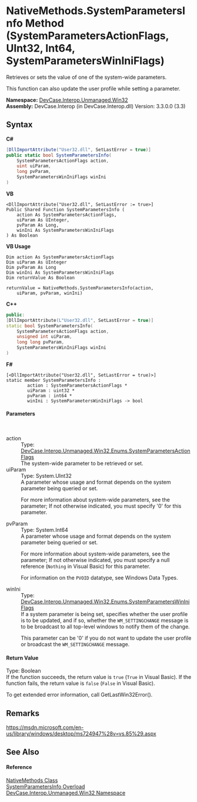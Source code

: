 # NativeMethods.SystemParametersInfo Method (SystemParametersActionFlags, UInt32, Int64, SystemParametersWinIniFlags)
 

Retrieves or sets the value of one of the system-wide parameters. 

 This function can also update the user profile while setting a parameter.

**Namespace:**&nbsp;<a href="N_DevCase_Interop_Unmanaged_Win32">DevCase.Interop.Unmanaged.Win32</a><br />**Assembly:**&nbsp;DevCase.Interop (in DevCase.Interop.dll) Version: 3.3.0.0 (3.3)

## Syntax

**C#**<br />
``` C#
[DllImportAttribute("User32.dll", SetLastError = true)]
public static bool SystemParametersInfo(
	SystemParametersActionFlags action,
	uint uiParam,
	long pvParam,
	SystemParametersWinIniFlags winIni
)
```

**VB**<br />
``` VB
<DllImportAttribute("User32.dll", SetLastError := true>]
Public Shared Function SystemParametersInfo ( 
	action As SystemParametersActionFlags,
	uiParam As UInteger,
	pvParam As Long,
	winIni As SystemParametersWinIniFlags
) As Boolean
```

**VB Usage**<br />
``` VB Usage
Dim action As SystemParametersActionFlags
Dim uiParam As UInteger
Dim pvParam As Long
Dim winIni As SystemParametersWinIniFlags
Dim returnValue As Boolean

returnValue = NativeMethods.SystemParametersInfo(action, 
	uiParam, pvParam, winIni)
```

**C++**<br />
``` C++
public:
[DllImportAttribute(L"User32.dll", SetLastError = true)]
static bool SystemParametersInfo(
	SystemParametersActionFlags action, 
	unsigned int uiParam, 
	long long pvParam, 
	SystemParametersWinIniFlags winIni
)
```

**F#**<br />
``` F#
[<DllImportAttribute("User32.dll", SetLastError = true)>]
static member SystemParametersInfo : 
        action : SystemParametersActionFlags * 
        uiParam : uint32 * 
        pvParam : int64 * 
        winIni : SystemParametersWinIniFlags -> bool 

```


#### Parameters
&nbsp;<dl><dt>action</dt><dd>Type: <a href="T_DevCase_Interop_Unmanaged_Win32_Enums_SystemParametersActionFlags">DevCase.Interop.Unmanaged.Win32.Enums.SystemParametersActionFlags</a><br />The system-wide parameter to be retrieved or set.</dd><dt>uiParam</dt><dd>Type: System.UInt32<br />A parameter whose usage and format depends on the system parameter being queried or set. 

 For more information about system-wide parameters, see the  parameter; If not otherwise indicated, you must specify '0' for this parameter.</dd><dt>pvParam</dt><dd>Type: System.Int64<br />A parameter whose usage and format depends on the system parameter being queried or set. 

 For more information about system-wide parameters, see the  parameter; If not otherwise indicated, you must specify a null reference (`Nothing` in Visual Basic) for this parameter. 

 For information on the `PVOID` datatype, see Windows Data Types.</dd><dt>winIni</dt><dd>Type: <a href="T_DevCase_Interop_Unmanaged_Win32_Enums_SystemParametersWinIniFlags">DevCase.Interop.Unmanaged.Win32.Enums.SystemParametersWinIniFlags</a><br />If a system parameter is being set, specifies whether the user profile is to be updated, and if so, whether the `WM_SETTINGCHANGE` message is to be broadcast to all top-level windows to notify them of the change. 

 This parameter can be '0' if you do not want to update the user profile or broadcast the `WM_SETTINGCHANGE` message.</dd></dl>

#### Return Value
Type: Boolean<br />If the function succeeds, the return value is `true` (`True` in Visual Basic). If the function fails, the return value is `false` (`False` in Visual Basic). 

 To get extended error information, call GetLastWin32Error().

## Remarks
<a href="https://msdn.microsoft.com/en-us/library/windows/desktop/ms724947%28v=vs.85%29.aspx" target="_blank">https://msdn.microsoft.com/en-us/library/windows/desktop/ms724947%28v=vs.85%29.aspx</a>

## See Also


#### Reference
<a href="T_DevCase_Interop_Unmanaged_Win32_NativeMethods">NativeMethods Class</a><br /><a href="Overload_DevCase_Interop_Unmanaged_Win32_NativeMethods_SystemParametersInfo">SystemParametersInfo Overload</a><br /><a href="N_DevCase_Interop_Unmanaged_Win32">DevCase.Interop.Unmanaged.Win32 Namespace</a><br />